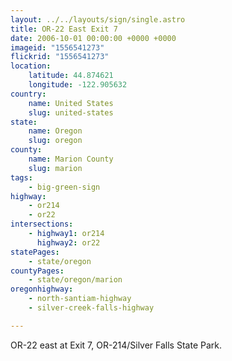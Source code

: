 ```yaml
---
layout: ../../layouts/sign/single.astro
title: OR-22 East Exit 7
date: 2006-10-01 00:00:00 +0000 +0000
imageid: "1556541273"
flickrid: "1556541273"
location:
    latitude: 44.874621
    longitude: -122.905632
country:
    name: United States
    slug: united-states
state:
    name: Oregon
    slug: oregon
county:
    name: Marion County
    slug: marion
tags:
    - big-green-sign
highway:
    - or214
    - or22
intersections:
    - highway1: or214
      highway2: or22
statePages:
    - state/oregon
countyPages:
    - state/oregon/marion
oregonhighway:
    - north-santiam-highway
    - silver-creek-falls-highway

---
```

OR-22 east at Exit 7, OR-214/Silver Falls State Park.